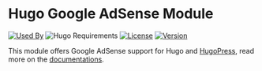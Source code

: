 # Hugo Google AdSense Module

[![Used By](https://img.shields.io/badge/dynamic/json?color=success&label=used+by&query=repositories_humanize&logo=hugo&style=flat-square&url=https://api.razonyang.com/v1/github/dependents/hugomods/google-adsense)](https://github.com/hugomods/google-adsense/network/dependents)
![Hugo Requirements](https://img.shields.io/badge/dynamic/json?color=important&label=requirements&query=requirements&logo=hugo&style=flat-square&url=https://api.razonyang.com/v1/hugo/modules/github.com/hugomods/google-adsense)
[![License](https://img.shields.io/github/license/hugomods/google-adsense?style=flat-square)](https://github.com/hugomods/google-adsense/blob/main/LICENSE)
[![Version](https://img.shields.io/github/v/tag/hugomods/google-adsense?label=version&style=flat-square)](https://github.com/hugomods/google-adsense/tags)

This module offers Google AdSense support for Hugo and [HugoPress](https://hugomods.com/en/docs/hugopress), read more on the [documentations](https://hugomods.com/en/docs/google-adsense).
